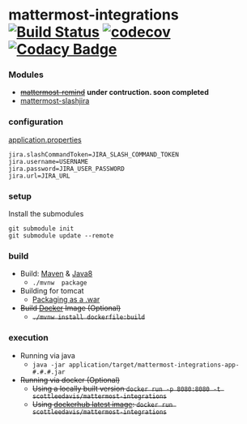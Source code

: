 # mattermost-integrations [![Build Status](https://travis-ci.org/scottleedavis/mattermost-integrations.svg?branch=master)](https://travis-ci.org/scottleedavis/mattermost-integrations) [![codecov](https://codecov.io/gh/scottleedavis/mattermost-integrations/branch/master/graph/badge.svg)](https://codecov.io/gh/scottleedavis/mattermost-integrations) [![Codacy Badge](https://api.codacy.com/project/badge/Grade/90f8ebf1d6fa4e469899a296ede1f467)](https://www.codacy.com/app/scottleedavis/mattermost-integrations?utm_source=github.com&amp;utm_medium=referral&amp;utm_content=scottleedavis/mattermost-integrations&amp;utm_campaign=Badge_Grade)
 

### Modules
* ~~[mattermost-remind](https://github.com/scottleedavis/mattermost-remind)~~ __under contruction.   soon completed__
* [mattermost-slashjira](https://github.com/scottleedavis/mattermost-slashjira)

### configuration
[application.properties](./application/src/resources/application.properites)
```aidl
jira.slashCommandToken=JIRA_SLASH_COMMAND_TOKEN
jira.username=USERNAME
jira.password=JIRA_USER_PASSWORD
jira.url=JIRA_URL
```

### setup

Install the submodules
```
git submodule init
git submodule update --remote
```

### build
* Build: [Maven](https://maven.apache.org/download.cgi) & [Java8](http://openjdk.java.net/install/)
  * `./mvnw  package`
* Building for tomcat
  * [Packaging as a .war](https://docs.spring.io/spring-boot/docs/current/reference/htmlsingle/#build-tool-plugins-maven-packaging)
* ~~Build [Docker](https://www.docker.com/) Image (Optional)~~
  * ~~`./mvnw install dockerfile:build`~~

### execution
* Running via java
  * `java -jar application/target/mattermost-integrations-app-#.#.#.jar`
* ~~Running via docker (Optional)~~
  * ~~Using a locally built version `docker run -p 8080:8080 -t scottleedavis/mattermost-integrations`~~
  * ~~Using [dockerhub latest image](https://hub.docker.com/r/scottleedavis/mattermost-integrations/): `docker run scottleedavis/mattermost-integrations`~~

